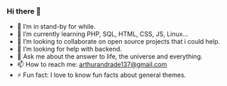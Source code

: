 ### Hi there 👋

- 🔭 I’m in stand-by for while.
- 🌱 I’m currently learning PHP, SQL, HTML, CSS, JS, Linux...
- 👯 I’m looking to collaborate on open source projects that i could help.
- 🤔 I’m looking for help with backend.
- 💬 Ask me about the answer to life, the universe and everything.
- 📫 How to reach me: arthurandrade137@gmail.com
- ⚡ Fun fact: I love to know fun facts about general themes.
<!--
**arthurandrade369/arthurandrade369** is a ✨ _special_ ✨ repository because its `README.md` (this file) appears on your GitHub profile.

Here are some ideas to get you started:

- 🔭 I’m currently working on ...
- 🌱 I’m currently learning ...
- 👯 I’m looking to collaborate on ...
- 🤔 I’m looking for help with ...
- 💬 Ask me about ...
- 📫 How to reach me: ...
- 😄 Pronouns: ...
- ⚡ Fun fact: ...
-->

